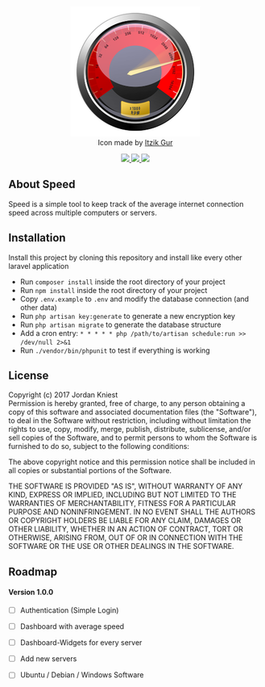 <p align="center">
    <img src="docs/logo.png" width="258"><br>
    Icon made by <a href="http://www.iconarchive.com/artist/itzikgur.html">Itzik Gur</a>
</p>

<p align="center">
    <a href="https://travis-ci.com/jkniest/Speed">
        <img src="https://travis-ci.com/jkniest/Speed.svg?token=V2HFFCLc6NVnxsqjqD9v&branch=develop">
    </a> <a href="https://speed.genadev.de">
        <img src="https://img.shields.io/badge/Version-1.0%20(DEV)-yellow.svg">
    </a> <a href="https://laravel.com">
        <img src="https://img.shields.io/badge/Laravel-5.4.24-blue.svg">
    </a> 
    
## About Speed

Speed is a simple tool to keep track of the average internet connection speed across multiple
computers or servers.


## Installation

Install this project by cloning this repository and install like every other laravel application

- Run `composer install` inside the root directory of your project
- Run `npm install` inside the root directory of your project
- Copy `.env.example` to `.env` and modify the database connection (and other data)
- Run `php artisan key:generate` to generate a new encryption key
- Run `php artisan migrate` to generate the database structure
- Add a cron entry: `* * * * * php /path/to/artisan schedule:run >> /dev/null 2>&1`
- Run `./vendor/bin/phpunit` to test if everything is working

## License
Copyright (c) 2017 Jordan Kniest   
Permission is hereby granted, free of charge, to any person obtaining a copy of this software and associated
documentation files (the "Software"), to deal in the Software without restriction, including without limitation the
rights to use, copy, modify, merge, publish, distribute, sublicense, and/or sell copies of the Software, and to permit
persons to whom the Software is furnished to do so, subject to the following conditions:   
   
The above copyright notice and this permission notice shall be included in all copies or substantial portions of the
Software.   
   
THE SOFTWARE IS PROVIDED "AS IS", WITHOUT WARRANTY OF ANY KIND, EXPRESS OR IMPLIED, INCLUDING BUT NOT LIMITED TO THE
WARRANTIES OF MERCHANTABILITY, FITNESS FOR A PARTICULAR PURPOSE AND NONINFRINGEMENT. IN NO EVENT SHALL THE AUTHORS OR
COPYRIGHT HOLDERS BE LIABLE FOR ANY CLAIM, DAMAGES OR OTHER LIABILITY, WHETHER IN AN ACTION OF CONTRACT,
TORT OR OTHERWISE, ARISING FROM, OUT OF OR IN CONNECTION WITH THE SOFTWARE OR THE USE OR OTHER DEALINGS IN THE
SOFTWARE.

## Roadmap
#### Version 1.0.0
 - [ ] Authentication (Simple Login)
 - [ ] Dashboard with average speed 
 - [ ] Dashboard-Widgets for every server
 - [ ] Add new servers
 - [ ] Ubuntu / Debian / Windows Software 
 

